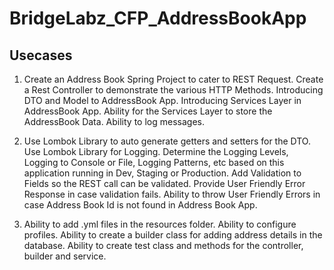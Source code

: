 # BridgeLabz_CFP_AddressBookApp

## Usecases
1. Create an Address Book Spring Project to cater to REST Request.
   Create a Rest Controller to demonstrate the various HTTP Methods.
   Introducing DTO and Model to AddressBook App.
   Introducing Services Layer in AddressBook App.
   Ability for the Services Layer to store the AddressBook Data.
   Ability to log messages.
   
2. Use Lombok Library to auto generate getters and setters for the DTO.
   Use Lombok Library for Logging.
   Determine the Logging Levels, Logging to Console or File, Logging Patterns, etc based on this application running in Dev, Staging or Production.
   Add Validation to Fields so the REST call can be validated.
   Provide User Friendly Error Response in case validation fails.
   Ability to throw User Friendly Errors in case Address Book Id is not found in Address Book App.
   
3. Ability to add .yml files in the resources folder.
   Ability to configure profiles.
   Ability to create a builder class for adding address details in the database.
   Ability to create test class and methods for the controller, builder and service.
